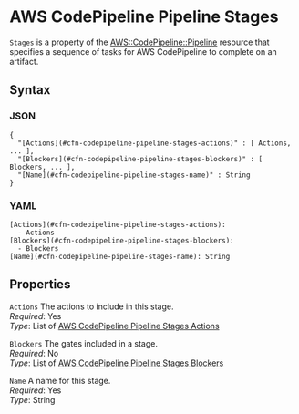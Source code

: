 # AWS CodePipeline Pipeline Stages<a name="aws-properties-codepipeline-pipeline-stages"></a>

`Stages` is a property of the [AWS::CodePipeline::Pipeline](aws-resource-codepipeline-pipeline.md) resource that specifies a sequence of tasks for AWS CodePipeline to complete on an artifact\.

## Syntax<a name="w4ab1c21c14d510b5"></a>

### JSON<a name="aws-properties-codepipeline-pipeline-stages-syntax.json"></a>

```
{
  "[Actions](#cfn-codepipeline-pipeline-stages-actions)" : [ Actions, ... ],
  "[Blockers](#cfn-codepipeline-pipeline-stages-blockers)" : [ Blockers, ... ],
  "[Name](#cfn-codepipeline-pipeline-stages-name)" : String
}
```

### YAML<a name="aws-properties-codepipeline-pipeline-stages-syntax.yaml"></a>

```
[Actions](#cfn-codepipeline-pipeline-stages-actions):
  - Actions
[Blockers](#cfn-codepipeline-pipeline-stages-blockers):
  - Blockers
[Name](#cfn-codepipeline-pipeline-stages-name): String
```

## Properties<a name="w4ab1c21c14d510b7"></a>

`Actions`  <a name="cfn-codepipeline-pipeline-stages-actions"></a>
The actions to include in this stage\.  
*Required*: Yes  
*Type*: List of [AWS CodePipeline Pipeline Stages Actions](aws-properties-codepipeline-pipeline-stages-actions.md)

`Blockers`  <a name="cfn-codepipeline-pipeline-stages-blockers"></a>
The gates included in a stage\.  
*Required*: No  
*Type*: List of [AWS CodePipeline Pipeline Stages Blockers](aws-properties-codepipeline-pipeline-stages-blockers.md)

`Name`  <a name="cfn-codepipeline-pipeline-stages-name"></a>
A name for this stage\.  
*Required*: Yes  
*Type*: String